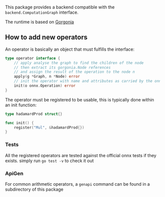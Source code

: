 This package provides a backend compatible with the `backend.ComputationGraph` interface.

The runtime is based on [Gorgonia](gorgonia.org/gorgonia)

## How to add new operators

An operator is basically an object that must fulfills the interface:

[embedmd]:# (operator.go /type operator/ /}/)
```go
type operator interface {
	// apply analyse the graph to find the children of the node
	// then extract its gorgonia.Node references
	// and assign the result of the operation to the node n
	apply(g *Graph, n *Node) error
	// init the operator with name and attributes as carried by the onnx.Operator
	init(o onnx.Operation) error
}
```

The operator must be registered to be usable, this is typically done within an init function:

[embedmd]:# (apigen_operators.go /type .* struct/ /}/)
```go
type hadamardProd struct{}
```

[embedmd]:# (apigen_operators.go /func init/ /^}/)
```go
func init() {
	register("Mul", &hadamardProd{})
}
```

### Tests

All the registered operators are tested against the official onnx tests if they exists.
simply run `go test -v` to check it out

### ApiGen

For common arithmetic operators, a `genapi` command can be found in a subdirectory of this package
